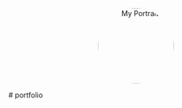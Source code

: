 <p align="center">
  <img src="assets/profile.jpg" alt="My Portrait" width="150" style="border-radius: 50%;">
</p>
# portfolio
